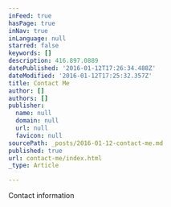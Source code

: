 ```yaml
---
inFeed: true
hasPage: true
inNav: true
inLanguage: null
starred: false
keywords: []
description: 416.897.0889
datePublished: '2016-01-12T17:26:34.488Z'
dateModified: '2016-01-12T17:25:32.357Z'
title: Contact Me
author: []
authors: []
publisher:
  name: null
  domain: null
  url: null
  favicon: null
sourcePath: _posts/2016-01-12-contact-me.md
published: true
url: contact-me/index.html
_type: Article

---
```

Contact information